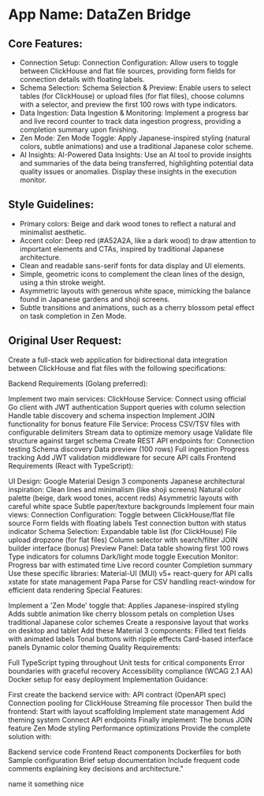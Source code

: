 # **App Name**: DataZen Bridge

## Core Features:

- Connection Setup: Connection Configuration: Allow users to toggle between ClickHouse and flat file sources, providing form fields for connection details with floating labels.
- Schema Selection: Schema Selection & Preview: Enable users to select tables (for ClickHouse) or upload files (for flat files), choose columns with a selector, and preview the first 100 rows with type indicators.
- Data Ingestion: Data Ingestion & Monitoring: Implement a progress bar and live record counter to track data ingestion progress, providing a completion summary upon finishing.
- Zen Mode: Zen Mode Toggle: Apply Japanese-inspired styling (natural colors, subtle animations) and use a traditional Japanese color scheme.
- AI Insights: AI-Powered Data Insights: Use an AI tool to provide insights and summaries of the data being transferred, highlighting potential data quality issues or anomalies. Display these insights in the execution monitor.

## Style Guidelines:

- Primary colors: Beige and dark wood tones to reflect a natural and minimalist aesthetic.
- Accent color: Deep red (#A52A2A, like a dark wood) to draw attention to important elements and CTAs, inspired by traditional Japanese architecture.
- Clean and readable sans-serif fonts for data display and UI elements.
- Simple, geometric icons to complement the clean lines of the design, using a thin stroke weight.
- Asymmetric layouts with generous white space, mimicking the balance found in Japanese gardens and shoji screens.
- Subtle transitions and animations, such as a cherry blossom petal effect on task completion in Zen Mode.

## Original User Request:
Create a full-stack web application for bidirectional data integration between ClickHouse and flat files with the following specifications:

Backend Requirements (Golang preferred):

Implement two main services:
ClickHouse Service:
Connect using official Go client with JWT authentication
Support queries with column selection
Handle table discovery and schema inspection
Implement JOIN functionality for bonus feature
File Service:
Process CSV/TSV files with configurable delimiters
Stream data to optimize memory usage
Validate file structure against target schema
Create REST API endpoints for:
Connection testing
Schema discovery
Data preview (100 rows)
Full ingestion
Progress tracking
Add JWT validation middleware for secure API calls
Frontend Requirements (React with TypeScript):

UI Design:
Google Material Design 3 components
Japanese architectural inspiration:
Clean lines and minimalism (like shoji screens)
Natural color palette (beige, dark wood tones, accent reds)
Asymmetric layouts with careful white space
Subtle paper/texture backgrounds
Implement four main views:
Connection Configuration:
Toggle between ClickHouse/flat file source
Form fields with floating labels
Test connection button with status indicator
Schema Selection:
Expandable table list (for ClickHouse)
File upload dropzone (for flat files)
Column selector with search/filter
JOIN builder interface (bonus)
Preview Panel:
Data table showing first 100 rows
Type indicators for columns
Dark/light mode toggle
Execution Monitor:
Progress bar with estimated time
Live record counter
Completion summary
Use these specific libraries:
Material-UI (MUI) v5+
react-query for API calls
xstate for state management
Papa Parse for CSV handling
react-window for efficient data rendering
Special Features:

Implement a 'Zen Mode' toggle that:
Applies Japanese-inspired styling
Adds subtle animation like cherry blossom petals on completion
Uses traditional Japanese color schemes
Create a responsive layout that works on desktop and tablet
Add these Material 3 components:
Filled text fields with animated labels
Tonal buttons with ripple effects
Card-based interface panels
Dynamic color theming
Quality Requirements:

Full TypeScript typing throughout
Unit tests for critical components
Error boundaries with graceful recovery
Accessibility compliance (WCAG 2.1 AA)
Docker setup for easy deployment
Implementation Guidance:

First create the backend service with:
API contract (OpenAPI spec)
Connection pooling for ClickHouse
Streaming file processor
Then build the frontend:
Start with layout scaffolding
Implement state management
Add theming system
Connect API endpoints
Finally implement:
The bonus JOIN feature
Zen Mode styling
Performance optimizations
Provide the complete solution with:

Backend service code
Frontend React components
Dockerfiles for both
Sample configuration
Brief setup documentation
Include frequent code comments explaining key decisions and architecture."


name it something nice
  
